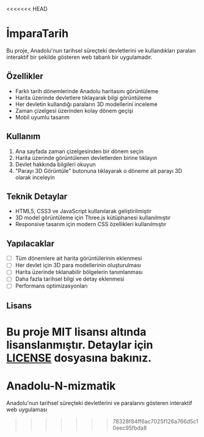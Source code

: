 <<<<<<< HEAD
# İmparaTarih

Bu proje, Anadolu'nun tarihsel süreçteki devletlerini ve kullandıkları paraları interaktif bir şekilde gösteren web tabanlı bir uygulamadır.

## Özellikler

- Farklı tarih dönemlerinde Anadolu haritasını görüntüleme
- Harita üzerinde devletlere tıklayarak bilgi görüntüleme
- Her devletin kullandığı paraların 3D modellerini inceleme
- Zaman çizelgesi üzerinden kolay dönem geçişi
- Mobil uyumlu tasarım


## Kullanım

1. Ana sayfada zaman çizelgesinden bir dönem seçin
2. Harita üzerinde görüntülenen devletlerden birine tıklayın
3. Devlet hakkında bilgileri okuyun
4. "Parayı 3D Görüntüle" butonuna tıklayarak o döneme ait parayı 3D olarak inceleyin

## Teknik Detaylar

- HTML5, CSS3 ve JavaScript kullanılarak geliştirilmiştir
- 3D model görüntüleme için Three.js kütüphanesi kullanılmıştır
- Responsive tasarım için modern CSS özellikleri kullanılmıştır


## Yapılacaklar

- [ ] Tüm dönemlere ait harita görüntülerinin eklenmesi
- [ ] Her devlet için 3D para modellerinin oluşturulması
- [ ] Harita üzerinde tıklanabilir bölgelerin tanımlanması
- [ ] Daha fazla tarihsel bilgi ve detay eklenmesi
- [ ] Performans optimizasyonları

## Lisans

Bu proje MIT lisansı altında lisanslanmıştır. Detaylar için [LICENSE](LICENSE) dosyasına bakınız.
=======
# Anadolu-N-mizmatik
 Anadolu'nun tarihsel süreçteki devletlerini ve paralarını gösteren interaktif web uygulaması
>>>>>>> 78328f84ff6ac7025f126a766d5c10eec95fbda8

